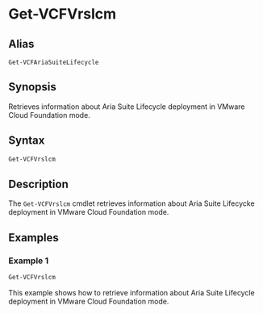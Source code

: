 # Get-VCFVrslcm

## Alias

`Get-VCFAriaSuiteLifecycle`

## Synopsis

Retrieves information about Aria Suite Lifecycle deployment in VMware Cloud Foundation mode.

## Syntax

```powershell
Get-VCFVrslcm
```

## Description

The `Get-VCFVrslcm` cmdlet retrieves information about Aria Suite Lifecycke deployment in VMware Cloud Foundation mode.

## Examples

### Example 1

```powershell
Get-VCFVrslcm
```

This example shows how to retrieve information about Aria Suite Lifecycle deployment in VMware Cloud Foundation mode.

